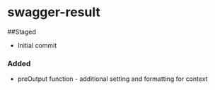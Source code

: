 swagger-result
================

##Staged
 - Initial commit

### Added
 - preOutput function - additional setting and formatting for context

